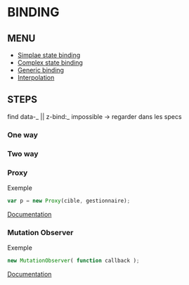 # BINDING

## MENU

* [Simplae state binding](01-simple-state-binding.html)
* [Complex state binding](02-complex-state-binding.html)
* [Generic binding](03-generic-binding.html)
* [Interpolation](04-interpolation.html)

## STEPS

find data-_ || z-bind:_ impossible -> regarder dans les specs

### One way

### Two way

### Proxy

Exemple

```js
var p = new Proxy(cible, gestionnaire);
```

[Documentation](https://developer.mozilla.org/fr/docs/Web/JavaScript/Reference/Objets_globaux/Proxy)

### Mutation Observer

Exemple

```js
new MutationObserver( function callback );
```

[Documentation](https://developer.mozilla.org/fr/docs/Web/API/MutationObserver)
